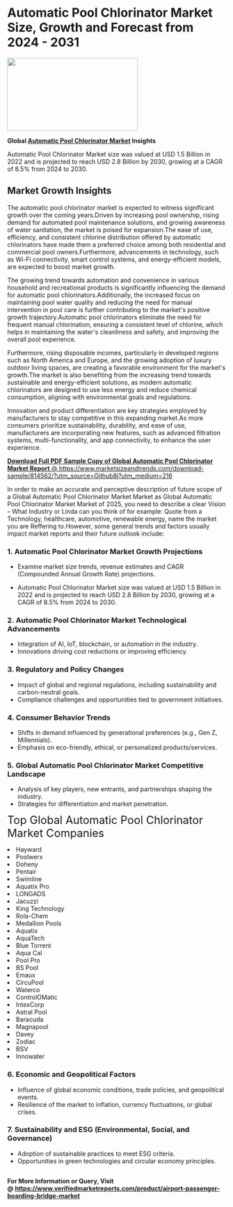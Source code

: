 <H1>Automatic Pool Chlorinator Market Size, Growth and Forecast from 2024 - 2031</H1><img class="aligncenter size-medium wp-image-584254" src="https://thirdeyenews.in/wp-content/uploads/2024/09/Global-Market-Research-300x168.jpeg" alt="" width="300" height="168" /><p><strong>Global&nbsp;<a href="https://www.marketsizeandtrends.com/download-sample/814562/?utm_source=Github8j?utm_medium=216">Automatic Pool Chlorinator Market</a> Insights</strong></p><p>Automatic Pool Chlorinator Market size was valued at USD 1.5 Billion in 2022 and is projected to reach USD 2.8 Billion by 2030, growing at a CAGR of 8.5% from 2024 to 2030.</p><p><h2>Market Growth Insights</h2> <p>The automatic pool chlorinator market is expected to witness significant growth over the coming years.Driven by increasing pool ownership, rising demand for automated pool maintenance solutions, and growing awareness of water sanitation, the market is poised for expansion.The ease of use, efficiency, and consistent chlorine distribution offered by automatic chlorinators have made them a preferred choice among both residential and commercial pool owners.Furthermore, advancements in technology, such as Wi-Fi connectivity, smart control systems, and energy-efficient models, are expected to boost market growth.</p> <p><a href="#"></a></p> <p>The growing trend towards automation and convenience in various household and recreational products is significantly influencing the demand for automatic pool chlorinators.Additionally, the increased focus on maintaining pool water quality and reducing the need for manual intervention in pool care is further contributing to the market's positive growth trajectory.Automatic pool chlorinators eliminate the need for frequent manual chlorination, ensuring a consistent level of chlorine, which helps in maintaining the water's cleanliness and safety, and improving the overall pool experience.</p> <p>Furthermore, rising disposable incomes, particularly in developed regions such as North America and Europe, and the growing adoption of luxury outdoor living spaces, are creating a favorable environment for the market's growth.The market is also benefiting from the increasing trend towards sustainable and energy-efficient solutions, as modern automatic chlorinators are designed to use less energy and reduce chemical consumption, aligning with environmental goals and regulations.</p> <p>Innovation and product differentiation are key strategies employed by manufacturers to stay competitive in this expanding market.As more consumers prioritize sustainability, durability, and ease of use, manufacturers are incorporating new features, such as advanced filtration systems, multi-functionality, and app connectivity, to enhance the user experience.</p> <p><a href="#"></p><p><span class=""><strong>Download Full PDF Sample Copy of Global Automatic Pool Chlorinator Market Report</strong> @ <a href="https://www.marketsizeandtrends.com/download-sample/814562/?utm_source=Github8j?utm_medium=216" target="_blank">https://www.marketsizeandtrends.com/download-sample/814562/?utm_source=Github8j?utm_medium=216</a></span></p><p>In order to make an accurate and perceptive description of future scope of a Global&nbsp;Automatic Pool Chlorinator Market Market as Global&nbsp;Automatic Pool Chlorinator Market Market of 2025, you need to describe a clear Vision &ndash; What Industry or Linda can you think of for example: Quote from a Technology, healthcare, automotive, renewable energy, name the market you are Reffering to.However, some general trends and factors usually impact market reports and their future outlook include:</p><h3>1.&nbsp;<strong>Automatic Pool Chlorinator Market Growth Projections</strong></h3><ul><li>Examine market size trends, revenue estimates and CAGR (Compounded Annual Growth Rate) projections.</li><li><p>Automatic Pool Chlorinator Market size was valued at USD 1.5 Billion in 2022 and is projected to reach USD 2.8 Billion by 2030, growing at a CAGR of 8.5% from 2024 to 2030.</p></li></ul><h3>2.&nbsp;<strong>Automatic Pool Chlorinator Market Technological Advancements</strong></h3><ul><li>Integration of AI, IoT, blockchain, or automation in the industry.</li><li>Innovations driving cost reductions or improving efficiency.</li></ul><h3>3.&nbsp;<strong>Regulatory and Policy Changes</strong></h3><ul><li>Impact of global and regional regulations, including sustainability and carbon-neutral goals.</li><li>Compliance challenges and opportunities tied to government initiatives.</li></ul><h3>4.&nbsp;<strong>Consumer Behavior Trends</strong></h3><ul><li>Shifts in demand influenced by generational preferences (e.g., Gen Z, Millennials).</li><li>Emphasis on eco-friendly, ethical, or personalized products/services.</li></ul><h3>5.&nbsp;<strong>Global Automatic Pool Chlorinator Market Competitive Landscape</strong></h3><ul><li>Analysis of key players, new entrants, and partnerships shaping the industry.</li><li>Strategies for differentiation and market penetration.</li></ul><p data-pm-slice="1 1 []"><span style="color: inherit; font-family: inherit; font-size: 25px;">Top Global Automatic Pool Chlorinator Market Companies</span></p><div class="" data-test-id=""><p><li>Hayward</li><li> Poolwerx</li><li> Doheny</li><li> Pentair</li><li> Swimline</li><li> Aquatix Pro</li><li> LONGADS</li><li> Jacuzzi</li><li> King Technology</li><li> Rola-Chem</li><li> Medallion Pools</li><li> Aquatix</li><li> AquaTech</li><li> Blue Torrent</li><li> Aqua Cal</li><li> Pool Pro</li><li> BS Pool</li><li> Emaux</li><li> CircuPool</li><li> Waterco</li><li> ControlOMatic</li><li> IntexCorp</li><li> Astral Pool</li><li> Baracuda</li><li> Magnapool</li><li> Davey</li><li> Zodiac</li><li> BSV</li><li> Innowater</li></p></div><h3>6.&nbsp;<strong>Economic and Geopolitical Factors</strong></h3><ul><li>Influence of global economic conditions, trade policies, and geopolitical events.</li><li>Resilience of the market to inflation, currency fluctuations, or global crises.</li></ul><h3>7.&nbsp;<strong>Sustainability and ESG (Environmental, Social, and Governance)</strong></h3><ul><li>Adoption of sustainable practices to meet ESG criteria.</li><li>Opportunities in green technologies and circular economy principles.</li></ul><h2><strong style="font-size: 14px;">For More Information or Query, Visit @&nbsp;</strong><a style="background-color: #ffffff; font-size: 14px;" href="https://www.marketsizeandtrends.com/report/automatic-pool-chlorinator-market/" target="_blank">https://www.verifiedmarketreports.com/product/airport-passenger-boarding-bridge-market</a></h2>